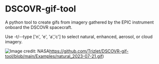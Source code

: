 # DSCOVR-gif-tool

A python tool to create gifs from imagery gathered by the EPIC instrument onboard the DSCOVR spacecraft.

Use -t/--type ['n', 'e', 'a','c'] to select natural, enhanced, aerosol, or cloud imagery.

![Image credit: NASA](https://github.com/Trizlet/DSCOVR-gif-tool/blob/main/Examples/natural_2023-07-21.gif)https://github.com/Trizlet/DSCOVR-gif-tool/blob/main/Examples/natural_2023-07-21.gif)

